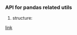 ### API for pandas related utils

1. structure: 

  [link](https://github.com/Shiutang-Li/python_utils/blob/master/doc/structure.md)
